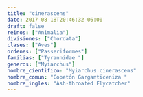 ```yaml
---
title: "cinerascens"
date: 2017-08-18T20:46:32-06:00
draft: false
reinos: ["Animalia"]
divisiones: ["Chordata"]
clases: ["Aves"]
ordenes: ["Passeriformes"]
familias: ["Tyrannidae "]
generos: ["Myiarchus"]
nombre_cientifico: "Myiarchus cinerascens"
nombre_comun: "Copetón Garganticeniza "
nombre_ingles: "Ash-throated Flycatcher"
---
```

